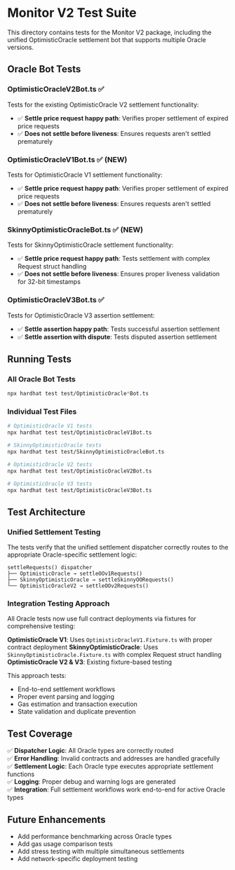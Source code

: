 # Monitor V2 Test Suite

This directory contains tests for the Monitor V2 package, including the unified OptimisticOracle settlement bot that supports multiple Oracle versions.

## Oracle Bot Tests

### OptimisticOracleV2Bot.ts ✅

Tests for the existing OptimisticOracle V2 settlement functionality:

- ✅ **Settle price request happy path**: Verifies proper settlement of expired price requests
- ✅ **Does not settle before liveness**: Ensures requests aren't settled prematurely

### OptimisticOracleV1Bot.ts ✅ (NEW)

Tests for OptimisticOracle V1 settlement functionality:

- ✅ **Settle price request happy path**: Verifies proper settlement of expired price requests
- ✅ **Does not settle before liveness**: Ensures requests aren't settled prematurely

### SkinnyOptimisticOracleBot.ts ✅ (NEW)

Tests for SkinnyOptimisticOracle settlement functionality:

- ✅ **Settle price request happy path**: Tests settlement with complex Request struct handling
- ✅ **Does not settle before liveness**: Ensures proper liveness validation for 32-bit timestamps

### OptimisticOracleV3Bot.ts ✅

Tests for OptimisticOracle V3 assertion settlement:

- ✅ **Settle assertion happy path**: Tests successful assertion settlement
- ✅ **Settle assertion with dispute**: Tests disputed assertion settlement

## Running Tests

### All Oracle Bot Tests

```bash
npx hardhat test test/OptimisticOracle*Bot.ts
```

### Individual Test Files

```bash
# OptimisticOracle V1 tests
npx hardhat test test/OptimisticOracleV1Bot.ts

# SkinnyOptimisticOracle tests
npx hardhat test test/SkinnyOptimisticOracleBot.ts

# OptimisticOracle V2 tests
npx hardhat test test/OptimisticOracleV2Bot.ts

# OptimisticOracle V3 tests
npx hardhat test test/OptimisticOracleV3Bot.ts
```

## Test Architecture

### Unified Settlement Testing

The tests verify that the unified settlement dispatcher correctly routes to the appropriate Oracle-specific settlement logic:

```
settleRequests() dispatcher
├── OptimisticOracle → settleOOv1Requests()
├── SkinnyOptimisticOracle → settleSkinnyOORequests()
└── OptimisticOracleV2 → settleOOv2Requests()
```

### Integration Testing Approach

All Oracle tests now use full contract deployments via fixtures for comprehensive testing:

**OptimisticOracle V1**: Uses `OptimisticOracleV1.Fixture.ts` with proper contract deployment
**SkinnyOptimisticOracle**: Uses `SkinnyOptimisticOracle.Fixture.ts` with complex Request struct handling
**OptimisticOracle V2 & V3**: Existing fixture-based testing

This approach tests:

- End-to-end settlement workflows
- Proper event parsing and logging
- Gas estimation and transaction execution
- State validation and duplicate prevention

## Test Coverage

✅ **Dispatcher Logic**: All Oracle types are correctly routed  
✅ **Error Handling**: Invalid contracts and addresses are handled gracefully  
✅ **Settlement Logic**: Each Oracle type executes appropriate settlement functions  
✅ **Logging**: Proper debug and warning logs are generated  
✅ **Integration**: Full settlement workflows work end-to-end for active Oracle types

## Future Enhancements

- Add performance benchmarking across Oracle types
- Add gas usage comparison tests
- Add stress testing with multiple simultaneous settlements
- Add network-specific deployment testing
